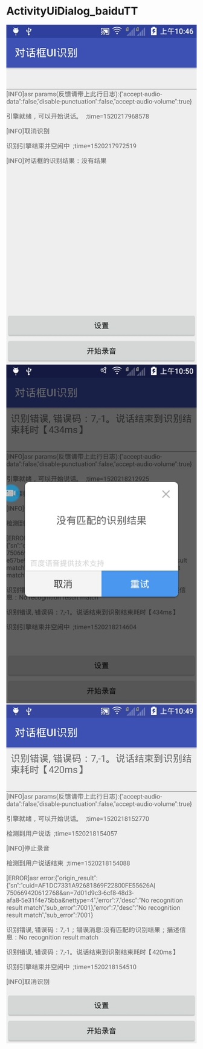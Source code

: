 # ActivityUiDialog_baiduTT
![](https://github.com/yufeilong92/ActivityUiDialog_baiduTT/blob/master/icon/one.jpg)
![](https://github.com/yufeilong92/ActivityUiDialog_baiduTT/blob/master/icon/two.jpg)
![](https://github.com/yufeilong92/ActivityUiDialog_baiduTT/blob/master/icon/three.jpg)